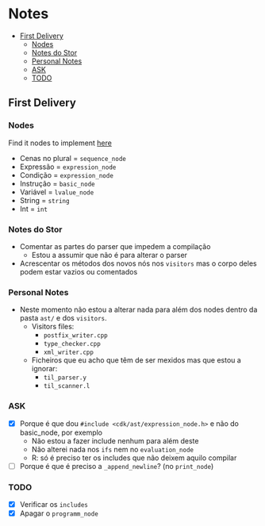 # Notes <!-- omit in toc -->

- [First Delivery](#first-delivery)
  - [Nodes](#nodes)
  - [Notes do Stor](#notes-do-stor)
  - [Personal Notes](#personal-notes)
  - [ASK](#ask)
  - [TODO](#todo)

## First Delivery

### Nodes

Find it nodes to implement [here](./nodes.md)

- Cenas no plural = `sequence_node`
- Expressão = `expression_node`
- Condição = `expression_node`
- Instrução = `basic_node`
- Variável = `lvalue_node`
- String = `string`
- Int = `int`

### Notes do Stor

- Comentar as partes do parser que impedem a compilação
  - Estou a assumir que não é para alterar o parser
- Acrescentar os métodos dos novos nós nos `visitors` mas o corpo deles podem estar vazios ou comentados

### Personal Notes

- Neste momento não estou a alterar nada para além dos nodes dentro da pasta `ast/` e dos `visitors`.
  - Visitors files:
    - `postfix_writer.cpp`
    - `type_checker.cpp`
    - `xml_writer.cpp`
  - Ficheiros que eu acho que têm de ser mexidos mas que estou a ignorar:
    - `til_parser.y`
    - `til_scanner.l`

### ASK

- [X] Porque é que dou `#include <cdk/ast/expression_node.h>` e não do basic_node, por exemplo
  - Não estou a fazer include nenhum para além deste
  - Não alterei nada nos `ifs` nem no `evaluation_node`
  - R: só é preciso ter os includes que não deixem aquilo compilar
- [ ] Porque é que é preciso a `_append_newline`? (no `print_node`)

### TODO

- [X] Verificar os `includes`
- [X] Apagar o `programm_node`